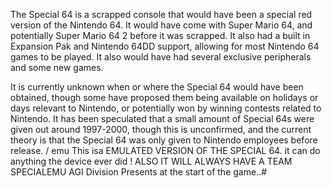 The Special 64 is a scrapped console that would have been a special red version of the Nintendo 64. It would have come with Super Mario 64, and potentially Super Mario 64 2 before it was scrapped. It also had a built in Expansion Pak and Nintendo 64DD support, allowing for most Nintendo 64 games to be played. It also would have had several exclusive peripherals and some new games.

It is currently unknown when or where the Special 64 would have been obtained, though some have proposed them being available on holidays or days relevant to Nintendo, or potentially won by winning contests related to Nintendo. It has been speculated that a small amount of Special 64s were given out around 1997-2000, though this is unconfirmed, and the current theory is that the Special 64 was only given to Nintendo employees before release. / emu  This isa EMULATED VERSION OF THE SPECIAL 64. it can do anything the device ever did ! ALSO IT WILL ALWAYS HAVE A TEAM SPECIALEMU AGI Division Presents at the start of the game..#
